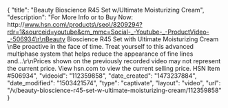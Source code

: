 {
    "title": "Beauty Bioscience R45 Set w\/Ultimate Moisturizing Cream",
    "description": "For More Info or to Buy Now: http:\/\/www.hsn.com\/products\/seo\/8209294?rdr=1&sourceid=youtube&cm_mmc=Social-_-Youtube-_-ProductVideo-_-506934\r\nBeauty Bioscience R45 Set with Ultimate Moisturizing Cream \nBe proactive in the face of time. Treat yourself to this advanced multiphase system that helps reduce the appearance of fine lines and...\r\nPrices shown on the previously recorded video may not represent the current price.  View hsn.com to view the current selling price. HSN Item #506934",
    "videoid": "112359858",
    "date_created": "1473237884",
    "date_modified": "1503421574",
    "type": "captivate",
    "layout": "video",
    "url": "\/v\/beauty-bioscience-r45-set-w-ultimate-moisturizing-cream\/112359858"
}
